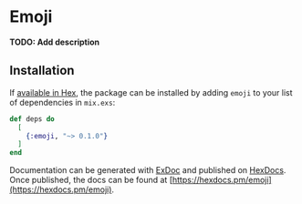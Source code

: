 # Emoji

**TODO: Add description**

## Installation

If [available in Hex](https://hex.pm/docs/publish), the package can be installed
by adding `emoji` to your list of dependencies in `mix.exs`:

```elixir
def deps do
  [
    {:emoji, "~> 0.1.0"}
  ]
end
```

Documentation can be generated with [ExDoc](https://github.com/elixir-lang/ex_doc)
and published on [HexDocs](https://hexdocs.pm). Once published, the docs can
be found at [https://hexdocs.pm/emoji](https://hexdocs.pm/emoji).

